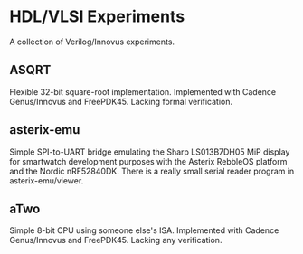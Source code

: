 # HDL/VLSI Experiments
A collection of Verilog/Innovus experiments.

## ASQRT
Flexible 32-bit square-root implementation. Implemented with Cadence Genus/Innovus and FreePDK45. Lacking formal verification.

## asterix-emu
Simple SPI-to-UART bridge emulating the Sharp LS013B7DH05 MiP display for smartwatch development purposes
with the Asterix RebbleOS platform and the Nordic nRF52840DK. There is a really small serial reader program 
in asterix-emu/viewer.

## aTwo
Simple 8-bit CPU using someone else's ISA. Implemented with Cadence Genus/Innovus and FreePDK45. Lacking any verification.